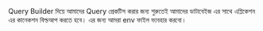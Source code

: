 Query Builder দিয়ে আমাদের Query প্রেকটিস করার জন্য শুরুতেই আমাদের ডাটাবেইজ এর সাথে এপ্লিকেশন এর কানেকশন বিল্ডআপ করতে হবে। এর জন্য আমরা env ফাইল ভ্যবহার করবো।
